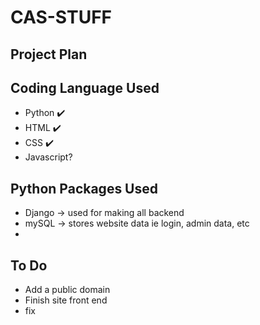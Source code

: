 # CAS-STUFF
## Project Plan 

## Coding Language Used
- Python ✔️
- HTML   ✔️
- CSS     ✔️
- Javascript?


## Python Packages Used
- Django -> used for making all backend
- mySQL -> stores website data ie login, admin data, etc
-


## To Do
- Add a public domain
- Finish site front end
- fix
